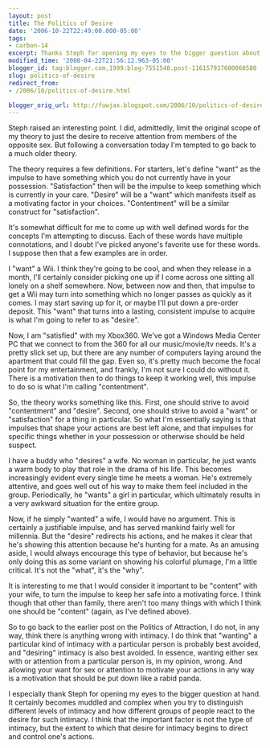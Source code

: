 ```yaml
---
layout: post
title: The Politics of Desire
date: '2006-10-22T22:49:00.000-05:00'
tags:
- carbon-14
excerpt: Thanks Steph for opening my eyes to the bigger question about desire.
modified_time: '2008-04-22T21:56:12.963-05:00'
blogger_id: tag:blogger.com,1999:blog-7551548.post-116157937600068580
slug: politics-of-desire
redirect_from: 
- /2006/10/politics-of-desire.html

blogger_orig_url: http://fuwjax.blogspot.com/2006/10/politics-of-desire.html
---
```


Steph raised an interesting point. I did, admittedly, limit the original scope of my theory to just the desire to receive attention from members of the opposite sex.  But following a conversation today I'm tempted to go back to a much older theory.

The theory requires a few definitions.  For starters, let's define "want" as the impulse to have something which you do not currently have in your possession.  "Satisfaction" then will be the impulse to keep something which is currently in your care.   "Desire" will be a "want" which manifests itself as a motivating factor in your choices.  "Contentment" will be a similar construct for "satisfaction".

It's somewhat difficult for me to come up with well defined words for the concepts I'm attempting to discuss.  Each of these words have multiple connotations, and I doubt I've picked anyone's favorite use for these words.  I suppose then that a few examples are in order.

I "want" a Wii.  I think they're going to be cool, and when they release in a month, I'll certainly consider picking one up if I come across one sitting all lonely on a shelf somewhere.  Now, between now and then, that impulse to get a Wii may turn into something which no longer passes as quickly as it comes.  I may start saving up for it, or maybe I'll put down a pre-order deposit.  This "want" that turns into a lasting, consistent impulse to acquire is what I'm going to refer to as "desire".

Now, I am "satisfied" with my Xbox360.  We've got a Windows Media Center PC that we connect to from the 360 for all our music/movie/tv needs.  It's a pretty slick set up, but there are any number of computers laying around the apartment that could fill the gap.  Even so, it's pretty much become the focal point for my entertainment, and frankly, I'm not sure I could do without it.  There is a motivation then to do things to keep it working well, this impulse to do so is what I'm calling "contentment".

So, the theory works something like this.  First, one should strive to avoid "contentment" and "desire".  Second, one should strive to avoid a "want" or "satisfaction" for a thing in particular.  So what I'm essentially saying is that impulses that shape your actions are best left alone, and that impulses for specific things whether in your possession or otherwise should be held suspect.

I have a buddy who "desires" a wife.  No woman in particular, he just wants a warm body to play that role in the drama of his life.  This becomes increasingly evident every single time he meets a woman.  He's extremely attentive, and goes well out of his way to make them feel included in the group.  Periodically, he "wants" a girl in particular, which ultimately results in a very awkward situation for the entire group.

Now, if he simply "wanted" a wife, I would have no argument.  This is certainly a justifiable impulse, and has served mankind fairly well for millennia.  But the "desire" redirects his actions, and he makes it clear that he's showing this attention because he's hunting for a mate.  As an amusing aside, I would always encourage this type of behavior, but because he's only doing this as some variant on showing his colorful plumage, I'm a little critical.  It's not the "what", it's the "why".

It is interesting to me that I would consider it important to be "content" with your wife, to turn the impulse to keep her safe into a motivating force.  I think though that other than family, there aren't too many things with which I think one should be "content" (again, as I've defined above).

So to go back to the earlier post on the Politics of Attraction, I do not, in any way, think there is anything wrong with intimacy.  I do think that "wanting" a particular kind of intimacy with a particular person is probably best avoided, and "desiring" intimacy is also best avoided.  In essence, wanting either sex with or attention from a particular person is, in my opinion, wrong.  And allowing your want for sex or attention to motivate your actions in any way is a motivation that should be put down like a rabid panda.

I especially thank Steph for opening my eyes to the bigger question at hand.  It certainly becomes muddled and complex when you try to distinguish different levels of intimacy and how different groups of people react to the desire for such intimacy.  I think that the important factor is not the type of intimacy, but the extent to which that desire for intimacy begins to direct and control one's actions.